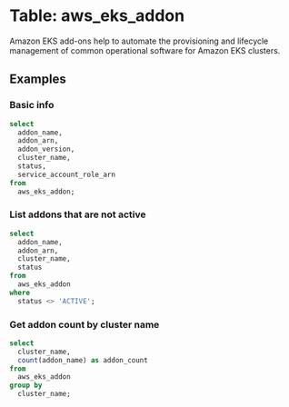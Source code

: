 # Table: aws_eks_addon

Amazon EKS add-ons help to automate the provisioning and lifecycle management of common operational software for Amazon EKS clusters.

## Examples

### Basic info

```sql
select
  addon_name,
  addon_arn,
  addon_version,
  cluster_name,
  status,
  service_account_role_arn
from
  aws_eks_addon;
```


### List addons that are not active

```sql
select
  addon_name,
  addon_arn,
  cluster_name,
  status
from
  aws_eks_addon
where
  status <> 'ACTIVE';
```


### Get addon count by cluster name

```sql
select
  cluster_name,
  count(addon_name) as addon_count
from
  aws_eks_addon
group by
  cluster_name;
```